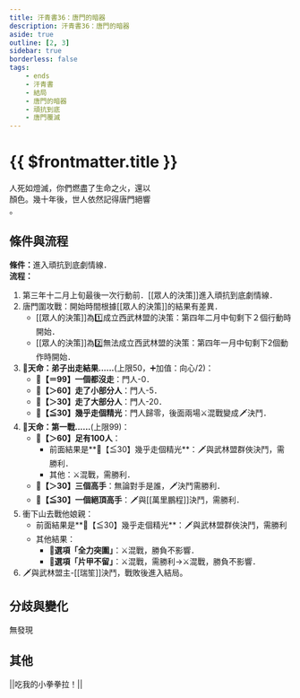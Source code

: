 ```yaml
---
title: 汗青書36：唐門的暗器
description: 汗青書36：唐門的暗器
aside: true
outline: [2, 3]
sidebar: true
borderless: false
tags:
    - ends
    - 汗青書
    - 結局
    - 唐門的暗器
    - 頑抗到底
    - 唐門覆滅
---
```


# {{ $frontmatter.title }}

<EndBackground no=36 title="唐門的暗器">
人死如燈滅，你們燃盡了生命之火，還以<br>
顏色。幾十年後，世人依然記得唐門絕響<br>
。<br>
<!-- 此處因排版, 放入部分空行, 無理由請勿移除 -->
</EndBackground>

## 條件與流程
<strong>條件：</strong>進入頑抗到底劇情線．<br>
**流程：**<br>
1. 第三年十二月上旬最後一次行動前．[[眾人的決策]]進入頑抗到底劇情線．
2. 唐門圍攻戰：開始時間根據[[眾人的決策]]的結果有差異．
   + [[眾人的決策]]為1️⃣成立西武林盟的決策：第四年二月中旬剩下２個行動時開始．
   + [[眾人的決策]]為2️⃣無法成立西武林盟的決策：第四年一月中旬剩下2個動作時開始．
3. **🎲天命：弟子出走結果......**(上限50，➕加值：向心/2)：
   + **🧾【＝99】一個都沒走**：門人-0．
   + **🧾【＞60】走了小部分人**：門人-5．
   + **🧾【＞30】走了大部分人**：門人-20．
   + **🧾【≦30】幾乎走個精光**：門人歸零，後面兩場⚔️混戰變成🗡️決鬥．
4. **🎲天命：第一戰......**(上限99)：
   + **🧾【＞60】足有100人**：
     + 前面結果是**🧾【≦30】幾乎走個精光**：🗡️與武林盟群俠決鬥，需勝利．
     + 其他：⚔️混戰，需勝利．
   + **🧾【＞30】三個高手**：無論對手是誰，🗡️決鬥需勝利．
   + **🧾【≦30】一個絕頂高手**：🗡️與[[萬里鵬程]]決鬥，需勝利．
5. 衝下山去戰他娘親：
   + 前面結果是**🧾【≦30】幾乎走個精光**：🗡️與武林盟群俠決鬥，需勝利
   + 其他結果：
     + **📖選項「全力突圍」**：⚔️混戰，勝負不影響．
     + **📖選項「片甲不留」**：⚔️混戰，需勝利→⚔️混戰，勝負不影響．
6. 🗡️與武林盟主-[[瑞笙]]決鬥，戰敗後進入結局。

## 分歧與變化
無發現

## 其他
<MarkdownWrapper>||吃我的小拳拳拉！||</MarkdownWrapper>
